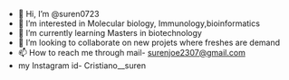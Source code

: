 - 👋 Hi, I’m @suren0723
- 👀 I’m interested in Molecular biology, Immunology,bioinformatics 
- 🌱 I’m currently learning Masters in biotechnology
- 💞️ I’m looking to collaborate on new projets where freshes are demand 
- 📫 How to reach me through mail- surenjoe2307@gmail.com
- my Instagram id- Cristiano__suren 

<!---
suren0723/suren0723 is a ✨ special ✨ repository because its `README.md` (this file) appears on your GitHub profile.
You can click the Preview link to take a look at your changes.
--->
